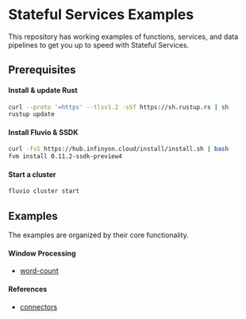 # Stateful Services Examples

This repository has working examples of functions, services, and data pipelines to get you up to speed with Stateful Services.

## Prerequisites

#### Install & update Rust

```bash
curl --proto '=https' --tlsv1.2 -sSf https://sh.rustup.rs | sh
rustup update
```

#### Install Fluvio & SSDK

```bash
curl -fsS https://hub.infinyon.cloud/install/install.sh | bash
fvm install 0.11.2-ssdk-preview4
```

#### Start a cluster

```bash
fluvio cluster start
```

## Examples

The examples are organized by their core functionality.

#### Window Processing
* [word-count](/word-count/README.MD)


#### References
* [connectors](connectors.md)
